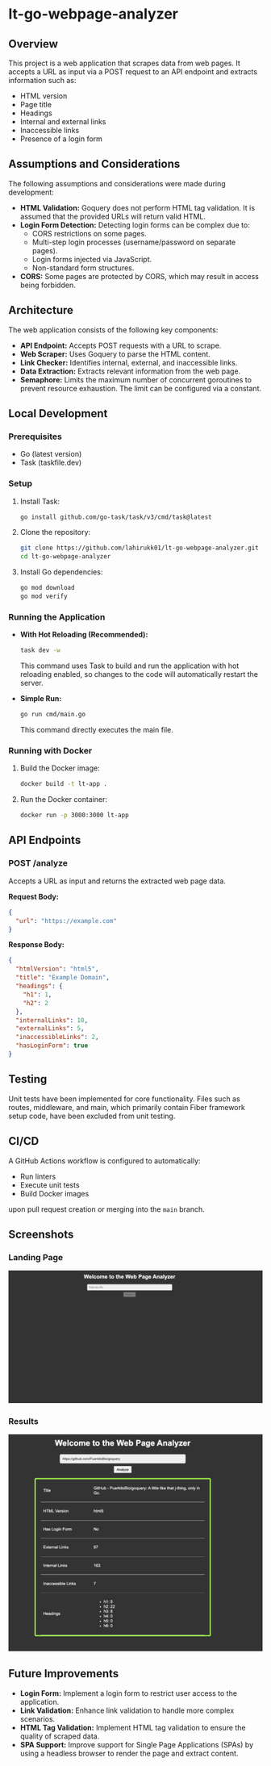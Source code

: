 # lt-go-webpage-analyzer

## Overview

This project is a web application that scrapes data from web pages. It accepts a URL as input via a POST request to an API endpoint and extracts information such as:

*   HTML version
*   Page title
*   Headings
*   Internal and external links
*   Inaccessible links
*   Presence of a login form

## Assumptions and Considerations

The following assumptions and considerations were made during development:

*   **HTML Validation:** Goquery does not perform HTML tag validation. It is assumed that the provided URLs will return valid HTML.
*   **Login Form Detection:** Detecting login forms can be complex due to:
    *   CORS restrictions on some pages.
    *   Multi-step login processes (username/password on separate pages).
    *   Login forms injected via JavaScript.
    *   Non-standard form structures.
*   **CORS:** Some pages are protected by CORS, which may result in access being forbidden.

## Architecture

The web application consists of the following key components:

*   **API Endpoint:** Accepts POST requests with a URL to scrape.
*   **Web Scraper:** Uses Goquery to parse the HTML content.
*   **Link Checker:** Identifies internal, external, and inaccessible links.
*   **Data Extraction:** Extracts relevant information from the web page.
*   **Semaphore:** Limits the maximum number of concurrent goroutines to prevent resource exhaustion. The limit can be configured via a constant.

## Local Development

### Prerequisites

*   Go (latest version)
*   Task (taskfile.dev)

### Setup

1.  Install Task:

    ```bash
    go install github.com/go-task/task/v3/cmd/task@latest
    ```

2.  Clone the repository:

    ```bash
    git clone https://github.com/lahirukk01/lt-go-webpage-analyzer.git
    cd lt-go-webpage-analyzer
    ```

3.  Install Go dependencies:

    ```bash
    go mod download
    go mod verify
    ```

### Running the Application

*   **With Hot Reloading (Recommended):**

    ```bash
    task dev -w
    ```

    This command uses Task to build and run the application with hot reloading enabled, so changes to the code will automatically restart the server.

*   **Simple Run:**

    ```bash
    go run cmd/main.go
    ```

    This command directly executes the main file.

### Running with Docker

1.  Build the Docker image:

    ```bash
    docker build -t lt-app .
    ```

2.  Run the Docker container:

    ```bash
    docker run -p 3000:3000 lt-app
    ```

## API Endpoints

### POST /analyze

Accepts a URL as input and returns the extracted web page data.

**Request Body:**

```json
{
  "url": "https://example.com"
}
```

**Response Body:**

```json
{
  "htmlVersion": "html5",
  "title": "Example Domain",
  "headings": {
    "h1": 1,
    "h2": 2
  },
  "internalLinks": 10,
  "externalLinks": 5,
  "inaccessibleLinks": 2,
  "hasLoginForm": true
}
```

## Testing

Unit tests have been implemented for core functionality. Files such as routes, middleware, and main, which primarily contain Fiber framework setup code, have been excluded from unit testing.

## CI/CD

A GitHub Actions workflow is configured to automatically:

*   Run linters
*   Execute unit tests
*   Build Docker images

upon pull request creation or merging into the `main` branch.

## Screenshots

### Landing Page
![Landing Page](resources/landing-page.png)


### Results
![Results](resources/results.png)

## Future Improvements

*   **Login Form:** Implement a login form to restrict user access to the application.
*   **Link Validation:** Enhance link validation to handle more complex scenarios.
*   **HTML Tag Validation:** Implement HTML tag validation to ensure the quality of scraped data.
*   **SPA Support:** Improve support for Single Page Applications (SPAs) by using a headless browser to render the page and extract content.


